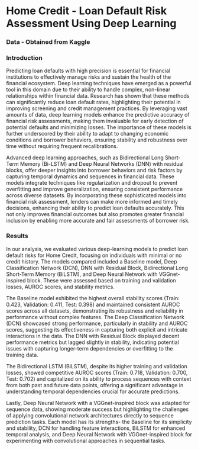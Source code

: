 # Home Credit - Loan Default Risk Assessment Using Deep Learning

### Data - Obtained from Kaggle

### Introduction

Predicting loan defaults with high precision is essential for financial institutions to
effectively manage risks and sustain the health of the financial ecosystem. Deep learning
techniques have emerged as a powerful tool in this domain due to their ability to handle
complex, non-linear relationships within financial data. Research has shown that these
methods can significantly reduce loan default rates, highlighting their potential in
improving screening and credit management practices. By leveraging vast amounts of data,
deep learning models enhance the predictive accuracy of financial risk assessments,
making them invaluable for early detection of potential defaults and minimizing losses.
The importance of these models is further underscored by their ability to adapt to
changing economic conditions and borrower behaviors, ensuring stability and robustness
over time without requiring frequent recalibrations.

Advanced deep learning approaches, such as Bidirectional Long Short-Term Memory (Bi-LSTM)
and Deep Neural Networks (DNN) with residual blocks, offer deeper insights into borrower behaviors
and risk factors by capturing temporal dynamics and sequences in financial data. These models
integrate techniques like regularization and dropout to prevent overfitting and improve generalization,
ensuring consistent performance across diverse datasets. By incorporating these sophisticated models
into financial risk assessment, lenders can make more informed and timely decisions, enhancing their
ability to predict loan defaults accurately. This not only improves financial outcomes but also
promotes greater financial inclusion by enabling more accurate and fair assessments of borrower risk.

### Results

In our analysis, we evaluated various deep-learning models to predict loan default risks for
Home Credit, focusing on individuals with minimal or no credit history. The models
compared included a Baseline model, Deep Classification Network (DCN), DNN with
Residual Block, Bidirectional Long Short-Term Memory (BiLSTM), and Deep Neural
Network with VGGnet-inspired block. These were assessed based on training and
validation losses, AUROC scores, and stability metrics.

The Baseline model exhibited the highest overall stability scores (Train: 0.423, Validation:
0.411, Test: 0.398) and maintained consistent AUROC scores across all datasets,
demonstrating its robustness and reliability in performance without complex features. The
Deep Classification Network (DCN) showcased strong performance, particularly in
stability and AUROC scores, suggesting its effectiveness in capturing both explicit and
intricate interactions in the data. The DNN with Residual Block displayed decent
performance metrics but lagged slightly in stability, indicating potential issues with
capturing longer-term dependencies or overfitting to the training data.

The Bidirectional LSTM (BiLSTM), despite its higher training and validation losses, showed competitive
AUROC scores (Train: 0.718, Validation: 0.700, Test: 0.702) and capitalized on its ability
to process sequences with context from both past and future data points, offering a
significant advantage in understanding temporal dependencies crucial for accurate
predictions.

Lastly, Deep Neural Network with a VGGnet-inspired block was adapted for
sequence data, showing moderate success but highlighting the challenges of applying
convolutional network architectures directly to sequence prediction tasks.
Each model has its strengths- the Baseline for its simplicity and stability, DCN for handling feature
interactions, BiLSTM for enhanced temporal analysis, and Deep Neural Network with
VGGnet-inspired block for experimenting with convolutional approaches in sequential tasks.
